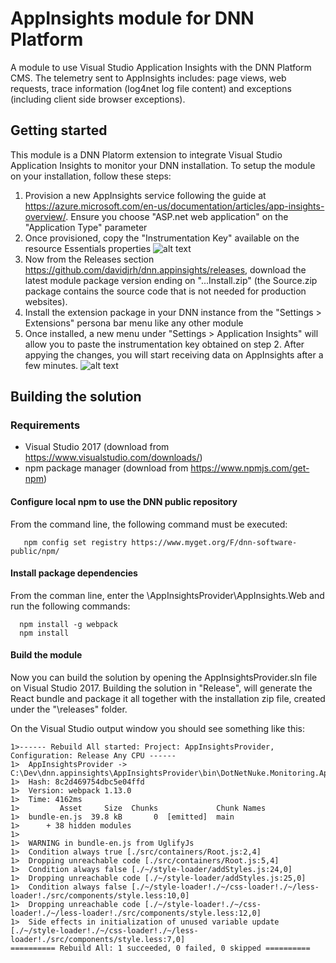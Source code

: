 # AppInsights module for DNN Platform
A module to use Visual Studio Application Insights with the DNN Platform CMS. The telemetry sent to AppInsights includes: page views, web requests, trace information (log4net log file content) and exceptions (including client side browser exceptions).

## Getting started
This module is a DNN Platorm extension to integrate Visual Studio Application Insights to monitor your DNN installation. To setup the module on your installation, follow these steps:

1. Provision a new AppInsights service following the guide at https://azure.microsoft.com/en-us/documentation/articles/app-insights-overview/. Ensure you choose "ASP.net web application" on the "Application Type" parameter
2. Once provisioned, copy the "Instrumentation Key" available on the resource Essentials properties 
![alt text](https://intelequia.blob.core.windows.net/images/AppInsights_InstrumentationKey.png "Instrumentation Key")
3. Now from the Releases section https://github.com/davidjrh/dnn.appinsights/releases, download the latest module package version ending on "...Install.zip" (the Source.zip package contains the source code that is not needed for production websites). 
4. Install the extension package in your DNN instance from the "Settings > Extensions" persona bar menu like any other module
5. Once installed, a new menu under "Settings > Application Insights" will allow you to paste the instrumentation key obtained on step 2. After appying the changes, you will start receiving data on AppInsights after a few minutes.
![alt text](https://intelequia.blob.core.windows.net/images/AppInsights_InstrumentationKey3.png "Instrumentation Key")

## Building the solution
### Requirements
* Visual Studio 2017 (download from https://www.visualstudio.com/downloads/)
* npm package manager (download from https://www.npmjs.com/get-npm)

#### Configure local npm to use the DNN public repository
From the command line, the following command must be executed:
```
   npm config set registry https://www.myget.org/F/dnn-software-public/npm/
```
#### Install package dependencies
From the comman line, enter the <RepoRoot>\AppInsightsProvider\AppInsights.Web and run the following commands:
```
  npm install -g webpack
  npm install
```

#### Build the module
Now you can build the solution by opening the AppInsightsProvider.sln file on Visual Studio 2017. Building the solution in "Release", will generate the React bundle and package it all together with the installation zip file, created under the "\releases" folder.

On the Visual Studio output window you should see something like this:
```
1>------ Rebuild All started: Project: AppInsightsProvider, Configuration: Release Any CPU ------
1>  AppInsightsProvider -> C:\Dev\dnn.appinsights\AppInsightsProvider\bin\DotNetNuke.Monitoring.AppInsights.dll
1>  Hash: 8c2d469754dbc5e04ffd
1>  Version: webpack 1.13.0
1>  Time: 4162ms
1>         Asset     Size  Chunks             Chunk Names
1>  bundle-en.js  39.8 kB       0  [emitted]  main
1>      + 38 hidden modules
1>  
1>  WARNING in bundle-en.js from UglifyJs
1>  Condition always true [./src/containers/Root.js:2,4]
1>  Dropping unreachable code [./src/containers/Root.js:5,4]
1>  Condition always false [./~/style-loader/addStyles.js:24,0]
1>  Dropping unreachable code [./~/style-loader/addStyles.js:25,0]
1>  Condition always false [./~/style-loader!./~/css-loader!./~/less-loader!./src/components/style.less:10,0]
1>  Dropping unreachable code [./~/style-loader!./~/css-loader!./~/less-loader!./src/components/style.less:12,0]
1>  Side effects in initialization of unused variable update [./~/style-loader!./~/css-loader!./~/less-loader!./src/components/style.less:7,0]
========== Rebuild All: 1 succeeded, 0 failed, 0 skipped ==========
```
